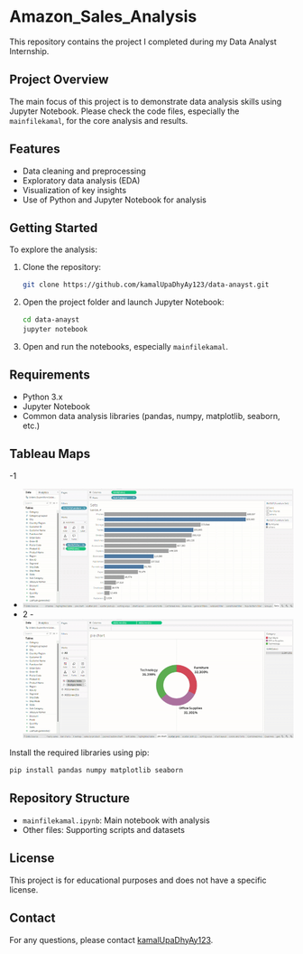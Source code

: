 # Amazon_Sales_Analysis

This repository contains the project I completed during my Data Analyst Internship.

## Project Overview

The main focus of this project is to demonstrate data analysis skills using Jupyter Notebook. Please check the code files, especially the `mainfilekamal`, for the core analysis and results.

## Features

- Data cleaning and preprocessing
- Exploratory data analysis (EDA)
- Visualization of key insights
- Use of Python and Jupyter Notebook for analysis

## Getting Started

To explore the analysis:

1. Clone the repository:
   ```bash
   git clone https://github.com/kamalUpaDhyAy123/data-anayst.git
   ```
2. Open the project folder and launch Jupyter Notebook:
   ```bash
   cd data-anayst
   jupyter notebook
   ```
3. Open and run the notebooks, especially `mainfilekamal`.

## Requirements

- Python 3.x
- Jupyter Notebook
- Common data analysis libraries (pandas, numpy, matplotlib, seaborn, etc.)

## Tableau Maps
-1
- ![Amazon Sales Analysis Demo](https://github.com/kamalUpaDhyAy123/Amazon_Sales_Analysis/blob/main/images/ScreenRecording2024-12-22221308-ezgif.com-video-to-gif-converter.gif?raw=true)
- 2
-![Amazon Sales Analysis Demo](https://github.com/kamalUpaDhyAy123/Amazon_Sales_Analysis/blob/main/images/new2.gif?raw=true)



Install the required libraries using pip:
```bash
pip install pandas numpy matplotlib seaborn
```

## Repository Structure

- `mainfilekamal.ipynb`: Main notebook with analysis
- Other files: Supporting scripts and datasets

## License

This project is for educational purposes and does not have a specific license.

## Contact

For any questions, please contact [kamalUpaDhyAy123](https://github.com/kamalUpaDhyAy123).
